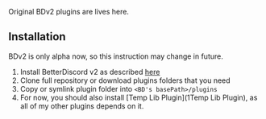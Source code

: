 Original BDv2 plugins are lives here.
## Installation
BDv2 is only alpha now, so this instruction may change in future.
1. Install BetterDiscord v2 as described [here](https://github.com/Jiiks/BetterDiscordApp/blob/v2/readme.md#setting-up-a-development-environment)
2. Clone full repository or download plugins folders that you need 
3. Copy or symlink plugin folder into `<BD's basePath>/plugins`
4. For now, you should also install [Temp Lib Plugin](1Temp Lib Plugin), as all of my other plugins depends on it.

